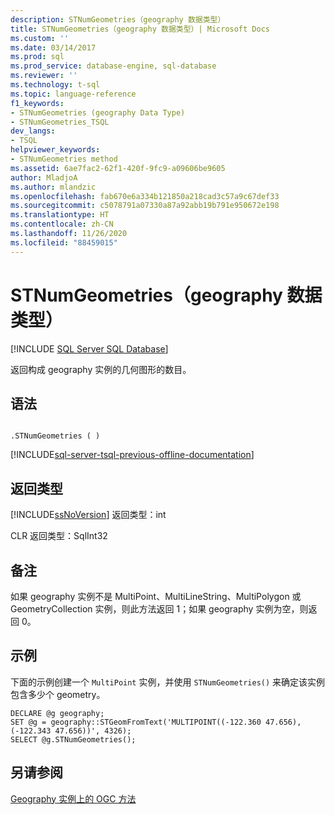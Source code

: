 ```yaml
---
description: STNumGeometries（geography 数据类型）
title: STNumGeometries（geography 数据类型）| Microsoft Docs
ms.custom: ''
ms.date: 03/14/2017
ms.prod: sql
ms.prod_service: database-engine, sql-database
ms.reviewer: ''
ms.technology: t-sql
ms.topic: language-reference
f1_keywords:
- STNumGeometries (geography Data Type)
- STNumGeometries_TSQL
dev_langs:
- TSQL
helpviewer_keywords:
- STNumGeometries method
ms.assetid: 6ae7fac2-62f1-420f-9fc9-a09606be9605
author: MladjoA
ms.author: mlandzic
ms.openlocfilehash: fab670e6a334b121850a218cad3c57a9c67def33
ms.sourcegitcommit: c5078791a07330a87a92abb19b791e950672e198
ms.translationtype: HT
ms.contentlocale: zh-CN
ms.lasthandoff: 11/26/2020
ms.locfileid: "88459015"
---
```

# <a name="stnumgeometries-geography-data-type"></a>STNumGeometries（geography 数据类型）
[!INCLUDE [SQL Server SQL Database](../../includes/applies-to-version/sql-asdb.md)]

  返回构成 geography 实例的几何图形的数目。  
  
## <a name="syntax"></a>语法  
  
```  
  
.STNumGeometries ( )  
```  
  
[!INCLUDE[sql-server-tsql-previous-offline-documentation](../../includes/sql-server-tsql-previous-offline-documentation.md)]

## <a name="return-types"></a>返回类型
 [!INCLUDE[ssNoVersion](../../includes/ssnoversion-md.md)] 返回类型：int  
  
 CLR 返回类型：SqlInt32  
  
## <a name="remarks"></a>备注  
 如果 geography 实例不是 MultiPoint、MultiLineString、MultiPolygon 或 GeometryCollection 实例，则此方法返回 1；如果 geography 实例为空，则返回 0。  
  
## <a name="examples"></a>示例  
 下面的示例创建一个 `MultiPoint` 实例，并使用 `STNumGeometries()` 来确定该实例包含多少个 geometry。  
  
```  
DECLARE @g geography;  
SET @g = geography::STGeomFromText('MULTIPOINT((-122.360 47.656), (-122.343 47.656))', 4326);  
SELECT @g.STNumGeometries();  
```  
  
## <a name="see-also"></a>另请参阅  
 [Geography 实例上的 OGC 方法](../../t-sql/spatial-geography/ogc-methods-on-geography-instances.md)  
  
  
